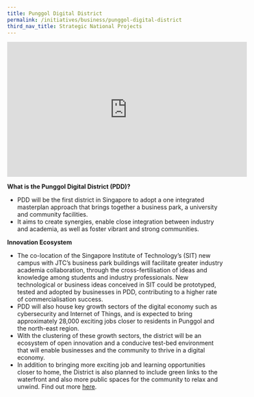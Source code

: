 ```yaml
---
title: Punggol Digital District
permalink: /initiatives/business/punggol-digital-district
third_nav_title: Strategic National Projects
---
```



<iframe width="560" height="315" src="https://www.youtube.com/embed/3SBpl95qxNU" frameborder="0" allow="accelerometer; autoplay; clipboard-write; encrypted-media; gyroscope; picture-in-picture" allowfullscreen></iframe>


**What is the Punggol Digital District (PDD)?**

-   PDD will be the first district in Singapore to adopt a one integrated masterplan approach that brings together a business park, a university and community facilities.
-   It aims to create synergies, enable close integration between industry and academia, as well as foster vibrant and strong communities.

**Innovation Ecosystem**

-   The co-location of the Singapore Institute of Technology’s (SIT) new campus with JTC’s business park buildings will facilitate greater industry academia collaboration, through the cross-fertilisation of ideas and knowledge among students and industry professionals. New technological or business ideas conceived in SIT could be prototyped, tested and adopted by businesses in PDD, contributing to a higher rate of commercialisation success.
-   PDD will also house key growth sectors of the digital economy such as cybersecurity and Internet of Things, and is expected to bring approximately 28,000 exciting jobs closer to residents in Punggol and the north-east region.
-   With the clustering of these growth sectors, the district will be an ecosystem of open innovation and a conducive test-bed environment that will enable businesses and the community to thrive in a digital economy.
-   In addition to bringing more exciting job and learning opportunities closer to home, the District is also planned to include green links to the waterfront and also more public spaces for the community to relax and unwind. Find out more  [here](http://www.jtc.gov.sg/industrial-land-and-space/Pages/punggol-digital-district.aspx).